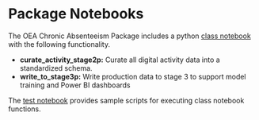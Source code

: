 # Package Notebooks

The OEA Chronic Absenteeism Package includes a python [class notebook](https://github.com/microsoft/OpenEduAnalytics/blob/main/packages/package_catalog/Chronic_Absenteeism/notebooks/ChronicAbsenteeism_py.ipynb) with the following functionality. 
 - <strong>curate_activity_stage2p:</strong> Curate all digital activity data into a standardized schema.
 - <strong>write_to_stage3p:</strong> Write production data to stage 3 to support model training and Power BI dashboards

The [test notebook](https://github.com/microsoft/OpenEduAnalytics/blob/main/packages/package_catalog/Chronic_Absenteeism/notebooks/ChronicAbsenteeism_package_test.ipynb) provides sample scripts for executing class notebook functions.


